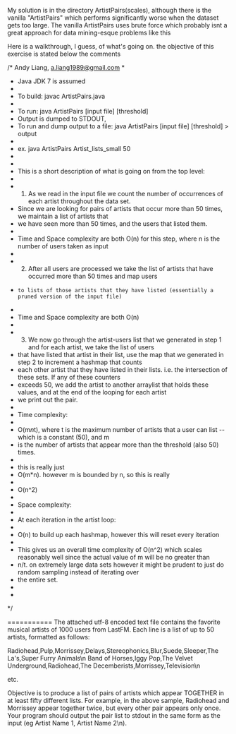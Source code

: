 My solution is in the directory ArtistPairs(scales), although there is the vanilla "ArtistPairs" which performs significantly worse when the dataset gets too large.
The vanilla ArtistPairs uses brute force which probably isnt a great approach for data mining-esque problems like this

Here is a walkthrough, I guess, of what's going on. the objective of this exercise is stated below the comments

/* Andy Liang, a.liang1989@gmail.com 
*
* Java JDK 7 is assumed 
*
* To build: javac ArtistPairs.java
*
* To run: java ArtistPairs [input file] [threshold]
* Output is dumped to STDOUT,
* To run and dump output to a file: java ArtistPairs [input file] [threshold] > output
*
* ex. java ArtistPairs Artist_lists_small 50
*
* 
* This is a short description of what is going on from the top level:
* 
* 1) As we read in the input file we count the number of occurrences of each artist throughout the data set.
*   Since we are looking for pairs of artists that occur more than 50 times, we maintain a list of artists that
*   we have seen more than 50 times, and the users that listed them.
* 
* Time and Space complexity are both O(n) for this step, where n is the number of users taken as input
* 
* 2) After all users are processed we take the list of artists that have occurred more than 50 times and map users
*	  to lists of those artists that they have listed (essentially a pruned version of the input file) 
* 
* Time and Space complexity are both O(n)
* 
* 3) We now go through the artist-users list that we generated in step 1 and for each artist, we take the list of users
*   that have listed that artist in their list, use the map that we generated in step 2 to increment a hashmap that counts 
*    each other artist that they have listed in their lists. i.e. the intersection of these sets. If any of these counters
*    exceeds 50, we add the artist to another arraylist that holds these values, and at the end of the looping for each artist
*    we print out the pair.
*    
*   Time complexity: 
* 
* O(m*n*t), where t is the maximum number of artists that a user can list -- which is a constant (50), and m 
* is the number of artists that appear more than the threshold (also 50) times.
* 
*	 this is really just 
*	 O(m*n). however m is bounded by n, so this is really
*
*	 O(n^2)
*	
*  Space complexity:
*  
*  At each iteration in the artist loop:
*  
*  O(n) to build up each hashmap, however this will reset every iteration
*
*	This gives us an overall time complexity of O(n^2) which scales reasonably well since the actual value of m will be no greater than
*	n/t. on extremely large data sets however it might be prudent to just do random sampling instead of iterating over
*  the entire set.
*  
*
*/


===========
The attached utf-8 encoded text file contains the favorite musical artists of 1000 users from LastFM. Each line is a list of up to 50 artists, formatted as follows:

 

Radiohead,Pulp,Morrissey,Delays,Stereophonics,Blur,Suede,Sleeper,The La's,Super Furry Animals\n Band of Horses,Iggy Pop,The Velvet Underground,Radiohead,The Decemberists,Morrissey,Television\n

etc.

 

Objective is to produce a list of pairs of artists which appear TOGETHER in at least fifty different lists. For example, in the above sample, Radiohead and Morrissey appear together twice, but every other pair appears only once. Your program should output the pair list to stdout in the same form as the input (eg Artist Name 1, Artist Name 2\n).
